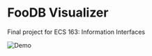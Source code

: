 # FooDB Visualizer
Final project for ECS 163: Information Interfaces

![Demo](demo.gif "System demonstration")
